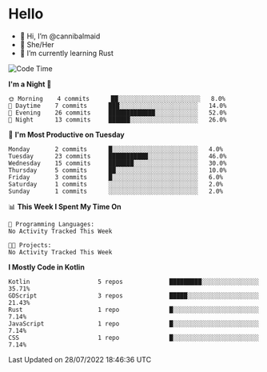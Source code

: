 # Hello
- 👋 Hi, I’m @cannibalmaid
- 👀 She/Her
- 🌱 I’m currently learning Rust

<!--START_SECTION:waka-->
![Code Time](http://img.shields.io/badge/Code%20Time-0%20secs-blue)

**I'm a Night 🦉** 

```text
🌞 Morning    4 commits      ██░░░░░░░░░░░░░░░░░░░░░░░   8.0% 
🌆 Daytime    7 commits      ███░░░░░░░░░░░░░░░░░░░░░░   14.0% 
🌃 Evening    26 commits     █████████████░░░░░░░░░░░░   52.0% 
🌙 Night      13 commits     ██████░░░░░░░░░░░░░░░░░░░   26.0%

```
📅 **I'm Most Productive on Tuesday** 

```text
Monday       2 commits      █░░░░░░░░░░░░░░░░░░░░░░░░   4.0% 
Tuesday      23 commits     ███████████░░░░░░░░░░░░░░   46.0% 
Wednesday    15 commits     ███████░░░░░░░░░░░░░░░░░░   30.0% 
Thursday     5 commits      ██░░░░░░░░░░░░░░░░░░░░░░░   10.0% 
Friday       3 commits      █░░░░░░░░░░░░░░░░░░░░░░░░   6.0% 
Saturday     1 commits      ░░░░░░░░░░░░░░░░░░░░░░░░░   2.0% 
Sunday       1 commits      ░░░░░░░░░░░░░░░░░░░░░░░░░   2.0%

```


📊 **This Week I Spent My Time On** 

```text
💬 Programming Languages: 
No Activity Tracked This Week

🐱‍💻 Projects: 
No Activity Tracked This Week

```

**I Mostly Code in Kotlin** 

```text
Kotlin                   5 repos             █████████░░░░░░░░░░░░░░░░   35.71% 
GDScript                 3 repos             █████░░░░░░░░░░░░░░░░░░░░   21.43% 
Rust                     1 repo              █░░░░░░░░░░░░░░░░░░░░░░░░   7.14% 
JavaScript               1 repo              █░░░░░░░░░░░░░░░░░░░░░░░░   7.14% 
CSS                      1 repo              █░░░░░░░░░░░░░░░░░░░░░░░░   7.14%

```



 Last Updated on 28/07/2022 18:46:36 UTC
<!--END_SECTION:waka-->
